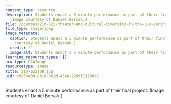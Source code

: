 ```yaml
---
content_type: resource
description: Students enact a 5 minute performance as part of their final project.
  (Image courtesy of Daniel Bersak.)
file: /courses/21m-621-theater-and-cultural-diversity-in-the-u-s-spring-2008/c99384308b183e2d43602269f11150dc_21m-621s08.jpg
file_type: image/jpeg
image_metadata:
  caption: Students enact a 5 minute performance as part of their final project. (Image
    courtesy of Daniel Bersak.)
  credit: ''
  image-alt: Students enact a 5 minute performance as part of their final project.
learning_resource_types: []
ocw_type: OCWImage
resourcetype: Image
title: 21m-621s08.jpg
uid: c9938430-8b18-3e2d-4360-2269f11150dc
---
```

Students enact a 5 minute performance as part of their final project. (Image courtesy of Daniel Bersak.)

